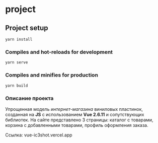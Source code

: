 # project

## Project setup
```
yarn install
```

### Compiles and hot-reloads for development
```
yarn serve
```

### Compiles and minifies for production
```
yarn build
```

### Описание проекта

Упрощенная модель _интернет-магазина_ виниловых пластинок, созданная на **JS** с использованием **Vue 2.6.11** и сопутствующих библиотек. 
На сайте представлено 3 страницы: каталог с товарами, корзина с добавленными товарами, профиль оформления заказа.

Ссылка: vue-ic3shot.vercel.app
